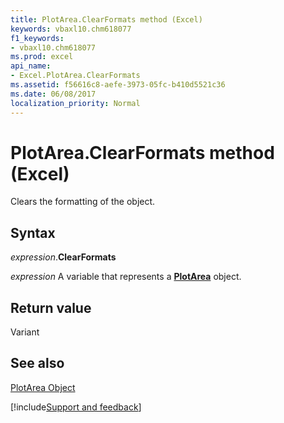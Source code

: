 ```yaml
---
title: PlotArea.ClearFormats method (Excel)
keywords: vbaxl10.chm618077
f1_keywords:
- vbaxl10.chm618077
ms.prod: excel
api_name:
- Excel.PlotArea.ClearFormats
ms.assetid: f56616c8-aefe-3973-05fc-b410d5521c36
ms.date: 06/08/2017
localization_priority: Normal
---
```



# PlotArea.ClearFormats method (Excel)

Clears the formatting of the object.


## Syntax

_expression_.**ClearFormats**

_expression_ A variable that represents a **[PlotArea](Excel.PlotArea(object).md)** object.


## Return value

Variant


## See also


[PlotArea Object](Excel.PlotArea(object).md)

[!include[Support and feedback](~/includes/feedback-boilerplate.md)]